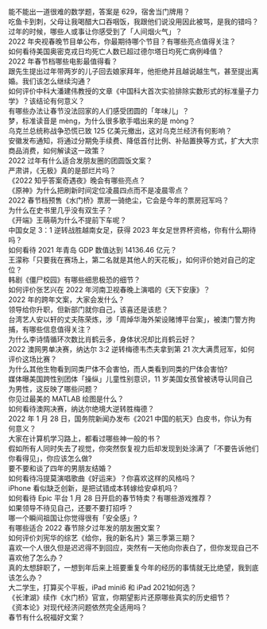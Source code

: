 能不能出一道很难的数学题，答案是 629，宿舍当门牌用？  
吃鱼卡到刺，父母让我喝醋大口吞咽饭，我跟他们说没用因此被骂，是我的错吗？  
过年的时候，哪些人或事让你感受到了「人间烟火气」？  
2022 年央视春晚节目单公布，你最期待哪个节目？有哪些亮点值得关注？  
如何看待美国奥密克戎日均死亡人数已超过德尔塔日均死亡病例峰值？  
2022 年春节档哪些电影最值得看？  
跟先生提出过年带两岁的儿子回去娘家拜年，他拒绝并且越说越生气，甚至提出离婚。我们该怎么继续沟通？  
如何评价中科大潘建伟教授的文章《中国科大首次实验排除实数形式的标准量子力学》？该结论有何意义？  
有哪些办法让春节没法回家的人们感受团圆的「年味儿」？  
梦，标准读音是 mèng，为什么很多歌手唱出来的是 mòng？  
乌克兰总统称战争恐慌已致 125 亿美元撤出，这对乌克兰经济有何影响？  
安徽发布通知，将通过分期免手续费、降低首付比例、补贴置换等方式，扩大大宗商品消费，如何解读这一政策？  
2022 过年有什么适合发朋友圈的团圆饭文案？  
严肃讲，《无极》真的是部烂片吗？  
《2022 知乎答案奇遇夜》晚会有哪些亮点？  
《原神》为什么把刷新时间定位凌晨四点而不是凌晨零点？  
2022 春节档预售《水门桥》票房一骑绝尘，它会是今年的票房冠军吗？  
为什么在史书里几乎没有双生子？  
《开端》王萌萌为什么不提前下车呢？  
中国女足 3：1 逆转战胜越南女足，获得 2023 年女足世界杯资格，你有什么期待吗？  
如何看待 2021 年青岛 GDP 数值达到 14136.46 亿元？  
王濛称「只要我在赛场上，第二名就是其他人的天花板」，如何评价她对自己的定位？  
韩剧《僵尸校园》有哪些细思极恐的细节？  
如何评价张艺兴在 2022 年河南卫视春晚上演唱的《天下安康》？  
2022 年的跨年文案，大家会发什么？  
领导给你升职，但新部门就你自己，该喜还是该悲？  
台湾艺人安以轩的丈夫陈荣炼，涉「周焯华海外架设赌博平台案」，被澳门警方拘捕，有哪些信息值得关注？  
为什么李诗情循环次数比肖鹤云多，身体状况却比肖鹤云好？  
2022 澳网男单决赛，纳达尔 3:2 逆转梅德韦杰夫拿到第 21 次大满贯冠军，如何评价这场比赛？  
为什么其他生物看到同类尸体不会害怕，而人类看到同类的尸体会害怕?  
媒体曝美国跨性别团体「操纵」儿童性别意识，11 岁美国女孩曾被诱导认同自己为男性，这反映了哪些问题？  
你见过最美的 MATLAB 绘图是什么？  
如何看待澳网决赛，纳达尔绝境大逆转胜梅德？  
2022 年 1 月 28 日，国务院新闻办发布《2021 中国的航天》白皮书，你认为有何意义？  
大家在计算机学习路上，都看过哪些神一般的书？  
假如所有人同时失去了视觉，你突然恢复视力后却发现到处涂满了「不要告诉他们你看得见」，你应该怎么做?  
要不要和谈了四年的男朋友结婚？  
如何看待冯提莫演唱歌曲《好运来》？你喜欢这样的风格吗？  
iPhone 看似缺乏创新，是把试错成本转嫁给安卓机吗？  
如何看待 Epic 平台 1 月 28 日开启的春节特卖？有哪些游戏推荐？  
如果领导不待见自己，还要不要打招呼？  
哪一个瞬间祖国让你觉得很有「安全感」?  
有哪些适合 2022 春节除夕过年发的朋友圈文案？  
如何评价刘宪华的综艺《给你，我的新名片》第三季第三期？  
喜欢一个人很久但是迟迟得不到回应，突然有一天他向你表白了，但你发现自己不喜欢他了怎么办？  
真的太想辞职了，一想到年后来上班要重复今年的经历的事情就无比绝望，我到底该怎么办？  
大二学生，打算买个平板，iPad mini6 和 iPad 2021如何选？  
《长津湖》续作《水门桥》官宣，你期望影片还原哪些真实的历史细节？  
《资本论》对现代经济问题依然完全适用吗？  
春节有什么祝福好文案？  
